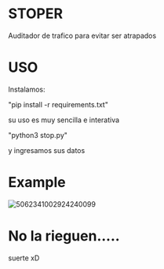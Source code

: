 # STOPER
Auditador de trafico para evitar ser atrapados

# USO
Instalamos:

"pip install -r requirements.txt"

su uso es muy sencilla e interativa

"python3 stop.py"

y ingresamos sus datos

# Example

![5062341002924240099](https://github.com/user-attachments/assets/302f4cb8-3d5c-4aa8-82df-37a561d0cbb5)

# No la rieguen.....

suerte xD
